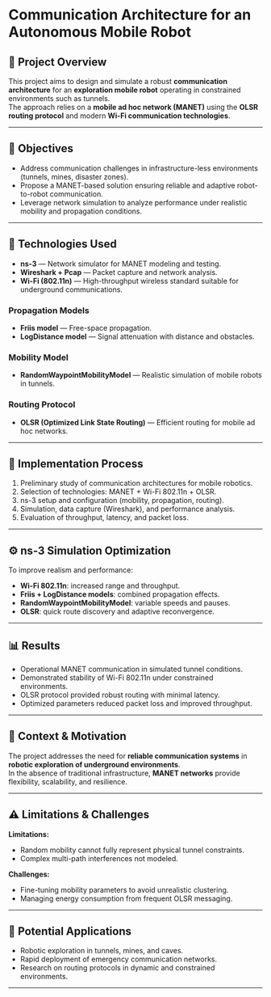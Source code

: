 # Communication Architecture for an Autonomous Mobile Robot

## 🧭 Project Overview

This project aims to design and simulate a robust **communication architecture** for an **exploration mobile robot** operating in constrained environments such as tunnels.  
The approach relies on a **mobile ad hoc network (MANET)** using the **OLSR routing protocol** and modern **Wi-Fi communication technologies**.

---

## 🎯 Objectives

- Address communication challenges in infrastructure-less environments (tunnels, mines, disaster zones).  
- Propose a MANET-based solution ensuring reliable and adaptive robot-to-robot communication.  
- Leverage network simulation to analyze performance under realistic mobility and propagation conditions.

---

## 🧰 Technologies Used

- **ns-3** — Network simulator for MANET modeling and testing.  
- **Wireshark + Pcap** — Packet capture and network analysis.  
- **Wi-Fi (802.11n)** — High-throughput wireless standard suitable for underground communications.

### Propagation Models
- **Friis model** — Free-space propagation.
- **LogDistance model** — Signal attenuation with distance and obstacles.

### Mobility Model
- **RandomWaypointMobilityModel** — Realistic simulation of mobile robots in tunnels.

### Routing Protocol
- **OLSR (Optimized Link State Routing)** — Efficient routing for mobile ad hoc networks.

---

## 🧩 Implementation Process

1. Preliminary study of communication architectures for mobile robotics.  
2. Selection of technologies: MANET + Wi-Fi 802.11n + OLSR.  
3. ns-3 setup and configuration (mobility, propagation, routing).  
4. Simulation, data capture (Wireshark), and performance analysis.  
5. Evaluation of throughput, latency, and packet loss.

---

## ⚙️ ns-3 Simulation Optimization

To improve realism and performance:

- **Wi-Fi 802.11n**: increased range and throughput.  
- **Friis + LogDistance models**: combined propagation effects.  
- **RandomWaypointMobilityModel**: variable speeds and pauses.  
- **OLSR**: quick route discovery and adaptive reconvergence.

---

## 📊 Results

- Operational MANET communication in simulated tunnel conditions.  
- Demonstrated stability of Wi-Fi 802.11n under constrained environments.  
- OLSR protocol provided robust routing with minimal latency.  
- Optimized parameters reduced packet loss and improved throughput.

---

## 🧠 Context & Motivation

The project addresses the need for **reliable communication systems** in **robotic exploration of underground environments**.  
In the absence of traditional infrastructure, **MANET networks** provide flexibility, scalability, and resilience.

---

## ⚠️ Limitations & Challenges

**Limitations:**
- Random mobility cannot fully represent physical tunnel constraints.  
- Complex multi-path interferences not modeled.

**Challenges:**
- Fine-tuning mobility parameters to avoid unrealistic clustering.  
- Managing energy consumption from frequent OLSR messaging.

---

## 🚀 Potential Applications

- Robotic exploration in tunnels, mines, and caves.  
- Rapid deployment of emergency communication networks.  
- Research on routing protocols in dynamic and constrained environments.

---

